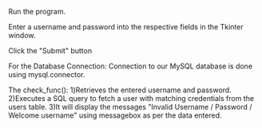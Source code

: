 Run the program.

Enter a username and password into the respective fields in the Tkinter window.

Click the "Submit" button

For the Database Connection: 
Connection to our MySQL database is done using mysql.connector.

The check_func():
1)Retrieves the entered username and password.
2)Executes a SQL query to fetch a user with matching credentials from the users table.
3)It will display the  messages "Invalid Username / Password / Welcome username" using messagebox as per the data entered.
